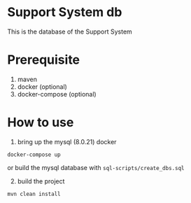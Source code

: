 # Support System db
This is the database of the Support System 

# Prerequisite
1. maven
2. docker (optional)
3. docker-compose (optional)

# How to use
1. bring up the mysql (8.0.21) docker
```
docker-compose up
```
or build the mysql database with `sql-scripts/create_dbs.sql`

2. build the project
```
mvn clean install
```
